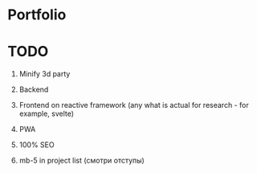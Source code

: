 # Portfolio

# TODO
1) Minify 3d party
2) Backend
3) Frontend on reactive framework (any what is actual for research - for example, svelte)

4) PWA
5) 100% SEO
6) mb-5 in project list (смотри отступы)